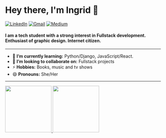 
<h1 align="left"> Hey there, I'm Ingrid 👋 </h1>

<p align="left">
   <a href="https://www.linkedin.com/in/ingrid-munhoz-b8a6142b1/"><img alt="LinkedIn" src="https://img.shields.io/badge/-ingridmunhoz-black?style=flat-square&logo=Linkedin&logoColor=white&link=https://www.linkedin.com/in/ingrid-munhoz-b8a6142b1/"></a>
   <a href="mailto:devingridmunhoz@gmail.com"><img alt="Gmail" src="https://img.shields.io/badge/-devingridmunhoz@gmail.com-black?style=flat-square&logo=Gmail&logoColor=white&link=mailto:devingridmunhoz@gmail.com"></a>
   <a href="https://medium.com/@devingrid"><img alt="Medium" src="https://img.shields.io/badge/-@ingxrd-03a57a?style=flat-square&color=000000&labelColor=000000&logo=Medium&link=https://medium.com/@devingrid"></a>
</p>

<h4 align="left">  I am a tech student with a strong interest in Fullstack development. Enthusiast of graphic design. Internet citizen. </h4>


---

- 🌱 **I’m currently learning:** Python/Django, JavaScript/React.
- 👯 **I’m looking to collaborate on:** Fullstack projects
- ⚡ **Hobbies:** Books, music and tv shows
- 😄 **Pronouns:** She/Her

---

<a href="https://ingxrd.co/">
   <img height="150px" src="https://github-readme-stats.vercel.app/api/top-langs/?username=ingxrd&show_icons=true&layout=compact&langs_count=6&hide_title=true&hide_border=true&theme=graywhite" />
<img height="150px" src="https://github-readme-stats.vercel.app/api?username=ingxrd&show_icons=true&hide_title=true&hide_border=true&theme=graywhite" /></a>
